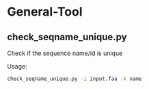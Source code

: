 # General-Tool

## check_seqname_unique.py

Check if the sequence name/id is unique

Usage:

```bash
check_seqname_unique.py -i input.faa -k name
```

